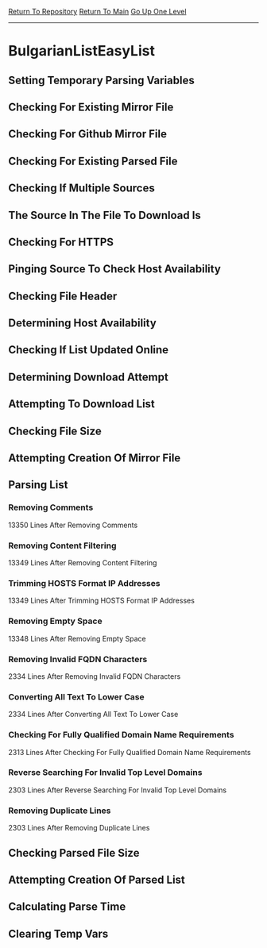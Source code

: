 [Return To Repository](https://github.com/deathbybandaid/piholeparser/)
[Return To Main](https://github.com/deathbybandaid/piholeparser/blob/master/RecentRunLogs/Mainlog.md)
[Go Up One Level](https://github.com/deathbybandaid/piholeparser/blob/master/RecentRunLogs/TopLevelScripts/30-Processing-External-Blacklists.md)
____________________________________
# BulgarianListEasyList
## Setting Temporary Parsing Variables
## Checking For Existing Mirror File
## Checking For Github Mirror File
## Checking For Existing Parsed File
## Checking If Multiple Sources
## The Source In The File To Download Is
## Checking For HTTPS
## Pinging Source To Check Host Availability
## Checking File Header
## Determining Host Availability
## Checking If List Updated Online
## Determining Download Attempt
## Attempting To Download List
## Checking File Size
## Attempting Creation Of Mirror File
## Parsing List
### Removing Comments
13350 Lines After Removing Comments
### Removing Content Filtering
13349 Lines After Removing Content Filtering
### Trimming HOSTS Format IP Addresses
13349 Lines After Trimming HOSTS Format IP Addresses
### Removing Empty Space
13348 Lines After Removing Empty Space
### Removing Invalid FQDN Characters
2334 Lines After Removing Invalid FQDN Characters
### Converting All Text To Lower Case
2334 Lines After Converting All Text To Lower Case
### Checking For Fully Qualified Domain Name Requirements
2313 Lines After Checking For Fully Qualified Domain Name Requirements
### Reverse Searching For Invalid Top Level Domains
2303 Lines After Reverse Searching For Invalid Top Level Domains
### Removing Duplicate Lines
2303 Lines After Removing Duplicate Lines
## Checking Parsed File Size
## Attempting Creation Of Parsed List
## Calculating Parse Time
## Clearing Temp Vars
